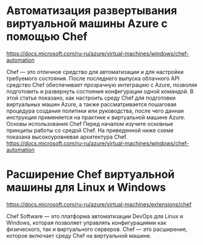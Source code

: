 # Автоматизация развертывания виртуальной машины Azure с помощью Chef
https://docs.microsoft.com/ru-ru/azure/virtual-machines/windows/chef-automation

Chef — это отличное средство для автоматизации и для настройки требуемого состояния.
После последнего выпуска облачного API средство Chef обеспечивает прозрачную интеграцию с Azure, позволяя подготовить и развернуть состояния конфигурации одной командой.
В этой статье показано, как настроить среду Chef для подготовки виртуальных машин Azure, а также рассматривается пошаговая процедура создания политики или руководства, после чего данная инструкция применяется на практике к виртуальной машине Azure.
Основы использования Chef
Перед началом изучите основные принципы работы со средой Chef.
На приведенной ниже схеме показана высокоуровневая архитектура Chef.
https://docs.microsoft.com/ru-ru/azure/virtual-machines/windows/chef-automation

# Расширение Chef виртуальной машины для Linux и Windows
https://docs.microsoft.com/ru-ru/azure/virtual-machines/extensions/chef

Chef Software — это платформа автоматизации DevOps для Linux и Windows, которая позволяет управлять конфигурациями как физического, так и виртуального серверов. Chef — это расширение, которое включает среду Chef на виртуальной машине.